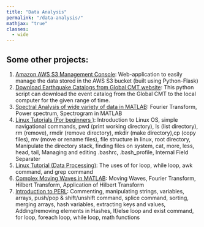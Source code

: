```yaml
---
title: "Data Analysis"
permalink: "/data-analysis/"
mathjax: "true"
classes:
  - wide
---
```

<h2>Some other projects:</h2>
<ol>
<li><a href="https://github.com/earthinversion/aws-s3-management">Amazon AWS S3 Management Console</a>: Web-application to easily manage the data stored in the AWS S3 bucket (built using Python-Flask)</li>
<li><a href="https://iescoders.com/download-earthquake-catalogs-from-global-cmt-website/">Download Earthquake Catalogs from Global CMT website</a>: This python script can download the event catalog from the Global CMT to the local computer for the given range of time.</li>
<li><a href="https://iescoders.com/spectral-analysis-of-wide-variety-of-data-in-matlab/">Spectral Analysis of wide variety of data in MATLAB</a>: Fourier Transform, Power spectrum, Spectrogram in MATLAB</li>
<li><a href="https://iescoders.com/linux-tutorials-for-beginners/">Linux Tutorials (For beginners )</a>: Introduction to Linux OS, simple navigational commands, pwd (print working directory), ls (list directory), rm (remove), rmdir (remove directory), mkdir (make directory),cp (copy files), mv (move or rename files), file structure in linux, root directory, Manipulate the directory stack, finding files on system, cat, more, less, head, tail, Managing and editing .bashrc, .bash_profile, Internal Field Separater</li>
<li><a href="https://iescoders.com/linux-tutorial-data-processing/">Linux Tutorial (Data Processing)</a>: The uses of for loop, while loop, awk command, and grep command</li>
<li><a href="https://iescoders.com/linux-tutorial-data-processing/">Complex Moving Waves in MATLAB</a>: Moving Waves, Fourier Transform, Hilbert Transform, Application of Hilbert Transform</li>
<li><a href="https://iescoders.com/lets-use-perl/">Introduction to PERL</a>: Commenting, manipulating strings, variables, arrays, push/pop  & shift/unshift command, splice command, sorting, merging arrays, hash variables, extracting keys and values, Adding/removing elements in Hashes, If/else loop and exist command, for loop, foreach loop, while loop, math functions</li>
</ol>

